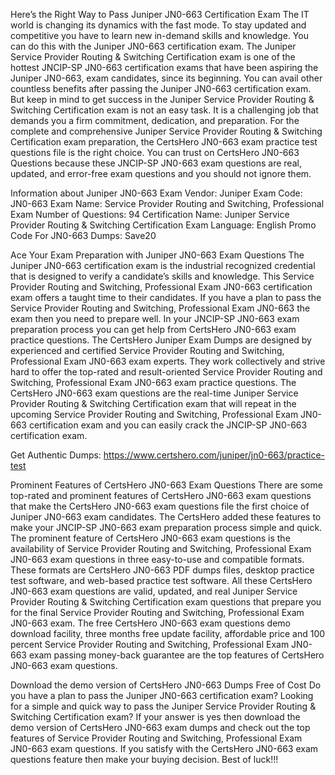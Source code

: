 Here’s the Right Way to Pass Juniper JN0-663 Certification Exam
The IT world is changing its dynamics with the fast mode. To stay updated and competitive you have to learn new in-demand skills and knowledge. You can do this with the Juniper JN0-663 certification exam. The Juniper Service Provider Routing & Switching Certification exam is one of the hottest JNCIP-SP JN0-663 certification exams that have been aspiring the Juniper JN0-663, exam candidates, since its beginning. You can avail other countless benefits after passing the Juniper JN0-663 certification exam. But keep in mind to get success in the Juniper Service Provider Routing & Switching Certification exam is not an easy task. It is a challenging job that demands you a firm commitment, dedication, and preparation. For the complete and comprehensive Juniper Service Provider Routing & Switching Certification exam preparation, the CertsHero JN0-663 exam practice test questions file is the right choice. You can trust on CertsHero JN0-663 Questions because these JNCIP-SP JN0-663 exam questions are real, updated, and error-free exam questions and you should not ignore them.

Information about Juniper JN0-663 Exam
Vendor: Juniper
Exam Code: JN0-663
Exam Name: Service Provider Routing and Switching, Professional Exam
Number of Questions: 94
Certification Name: Juniper Service Provider Routing & Switching Certification
Exam Language: English
Promo Code For JN0-663 Dumps: Save20


Ace Your Exam Preparation with Juniper JN0-663 Exam Questions
The Juniper JN0-663 certification exam is the industrial recognized credential that is designed to verify a candidate’s skills and knowledge. This Service Provider Routing and Switching, Professional Exam JN0-663 certification exam offers a taught time to their candidates. If you have a plan to pass the Service Provider Routing and Switching, Professional Exam JN0-663 the exam then you need to prepare well. In your JNCIP-SP JN0-663 exam preparation process you can get help from CertsHero JN0-663 exam practice questions. The CertsHero Juniper Exam Dumps are designed by experienced and certified Service Provider Routing and Switching, Professional Exam JN0-663 exam experts. They work collectively and strive hard to offer the top-rated and result-oriented Service Provider Routing and Switching, Professional Exam JN0-663 exam practice questions. The CertsHero JN0-663 exam questions are the real-time Juniper Service Provider Routing & Switching Certification exam that will repeat in the upcoming Service Provider Routing and Switching, Professional Exam JN0-663 certification exam and you can easily crack the JNCIP-SP JN0-663 certification exam.

Get Authentic Dumps: https://www.certshero.com/juniper/jn0-663/practice-test

Prominent Features of CertsHero JN0-663 Exam Questions
There are some top-rated and prominent features of CertsHero JN0-663 exam questions that make the CertsHero JN0-663 exam questions file the first choice of Juniper JN0-663 exam candidates. The CertsHero added these features to make your JNCIP-SP JN0-663 exam preparation process simple and quick. The prominent feature of CertsHero JN0-663 exam questions is the availability of Service Provider Routing and Switching, Professional Exam JN0-663 exam questions in three easy-to-use and compatible formats. These formats are CertsHero JN0-663 PDF dumps files, desktop practice test software, and web-based practice test software. All these CertsHero JN0-663 exam questions are valid, updated, and real Juniper Service Provider Routing & Switching Certification exam questions that prepare you for the final Service Provider Routing and Switching, Professional Exam JN0-663 exam. The free CertsHero JN0-663 exam questions demo download facility, three months free update facility, affordable price and 100 percent Service Provider Routing and Switching, Professional Exam JN0-663 exam passing money-back guarantee are the top features of CertsHero JN0-663 exam questions.



Download the demo version of CertsHero JN0-663 Dumps Free of Cost
Do you have a plan to pass the Juniper JN0-663 certification exam? Looking for a simple and quick way to pass the Juniper Service Provider Routing & Switching Certification exam? If your answer is yes then download the demo version of CertsHero JN0-663 exam dumps and check out the top features of Service Provider Routing and Switching, Professional Exam JN0-663 exam questions. If you satisfy with the CertsHero JN0-663 exam questions feature then make your buying decision. Best of luck!!!
